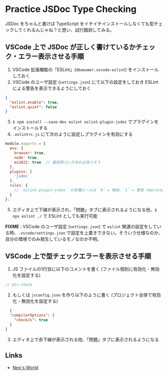 # Practice JSDoc Type Checking

JSDoc をちゃんと書けば TypeScript をイチイチインストールしなくても型チェックしてくれるんじゃね？と思い、試行錯誤してみる。


## VSCode 上で JSDoc が正しく書けているかチェック・エラー表示させる手順

1. VSCode 拡張機能の「ESLint」(`dbaeumer.vscode-eslint`) をインストールしておく
2. VSCode のユーザ設定 (`settings.json`) にて以下の設定をしておき ESLint による警告を表示できるようにしておく
  ```json
  {
    "eslint.enable": true,
    "eslint.quiet": false
  }
  ```
3. `$ npm install --save-dev eslint eslint-plugin-jsdoc` でプラグインをインストールする
4. `.eslintrc.js` にて次のように設定しプラグインを有効にする
  ```javascript
  module.exports = {
    env: {
      browser: true,
      node: true,
      es2022: true  // 最低限コレがあれば良さそう
    },
    plugins: [
      'jsdoc'
    ],
    rules: {
      // `eslint-plugin-jsdoc` の各種ルールは `0` = 無効、`1` = 警告 (Warning)、`2` = エラー (Error) で指定する
    }
  };
  ```
5. エディタ上で下線が表示され、「問題」タブに表示されるようになる他、`$ npx eslint ./` で ESLint としても実行可能

**FIXME** : VSCode のユーザ設定 (`settings.json`) で `eslint` 関連の設定をしている時、`.vscode/settings.json` で設定を上書きできない。そういう仕様なのか、自分の環境でのみ発生しているモノなのか不明。


## VSCode 上で型チェックエラーを表示させる手順

1. JS ファイルの1行目に以下のコメントを書く (ファイル個別に有効化・無効化を設定する)
  ```javascript
  // @ts-check
  ```
2. もしくは `jsconfig.json` を作り以下のように書く (プロジェクト全体で有効化・無効化を設定する)
  ```json
    {
    "compilerOptions": {
      "checkJs": true
    }
  }
  ```
3. エディタ上で赤下線が表示される他、「問題」タブに表示されるようになる


## Links

- [Neo's World](https://neos21.net/)

